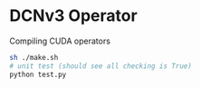 # DCNv3 Operator

Compiling CUDA operators

```bash
sh ./make.sh
# unit test (should see all checking is True)
python test.py
```
